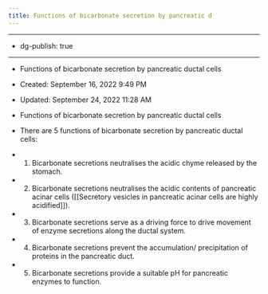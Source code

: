 ```yaml
---
title: Functions of bicarbonate secretion by pancreatic d
---
```


- --

- dg-publish: true

- --

- Functions of bicarbonate secretion by pancreatic ductal cells

- Created: September 16, 2022 9:49 PM

- Updated: September 24, 2022 11:28 AM

- Functions of bicarbonate secretion by pancreatic ductal cells

- There are 5 functions of bicarbonate secretion by pancreatic ductal cells:

- 1. Bicarbonate secretions neutralises the acidic chyme released by the stomach.

- 2. Bicarbonate secretions neutralises the acidic contents of pancreatic acinar cells ([[Secretory vesicles in pancreatic acinar cells are highly acidified]]).

- 3. Bicarbonate secretions serve as a driving force to drive movement of enzyme secretions along the ductal system.

- 4. Bicarbonate secretions prevent the accumulation/ precipitation of proteins in the pancreatic duct.

- 5. Bicarbonate secretions provide a suitable pH for pancreatic enzymes to function.
